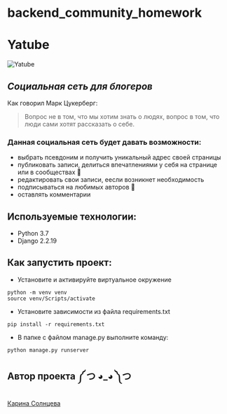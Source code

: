 # backend_community_homework
# Yatube
![Yatube](https://blogger.googleusercontent.com/img/a/AVvXsEiEETHLd5rBb04YhKUlu_zhQiHd12xRQQbxn3z916wba8XxGexQ4J7Cdlj0Lma38MHeu-G55vIey7t3y7X1f2mc1xuDk_UsY3VMn5Fw38sEURzHhMzV5e5htb6ONIegP3eevcpkjejwez6Zci9VCUBaZPR7u3F7MnCdsQhY6DThcXwTXluqMoE2CBXFQA=w640-h350)
## _Социальная сеть для блогеров_


Как говорил Марк Цукерберг: 
> Вопрос не в том, что мы хотим знать о людях, 
> вопрос в том, что люди сами хотят рассказать о себе.

### Данная социальная сеть будет давать **возможности**:
- выбрать псевдоним и получить уникальный адрес своей страницы 
- публиковать записи, делиться впечатлениями у себя на странице или в сообществах 📝 
- редактировать свои записи, еесли возникнет необходимость
- подписываться на любимых авторов 💖
- оставлять комментарии

## Используемые технологии:
- Python 3.7
- Django 2.2.19

## Как запустить проект:
- Установите и активируйте виртуальное окружение
```
python -m venv venv
source venv/Scripts/activate
``` 
- Установите зависимости из файла requirements.txt
```
pip install -r requirements.txt
``` 
- В папке с файлом manage.py выполните команду:
```
python manage.py runserver
```
## Автор проекта ༼ つ ◕_◕ ༽つ
[Карина Солнцева](https://vk.com/shapendus)  
